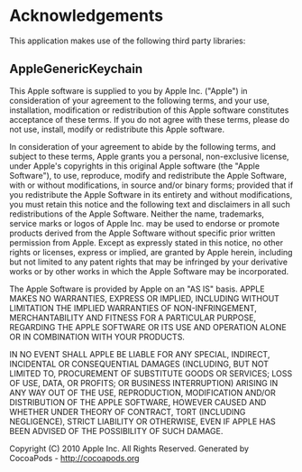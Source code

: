 # Acknowledgements
This application makes use of the following third party libraries:

## AppleGenericKeychain

This Apple software is supplied to you by Apple 
 Inc. ("Apple") in consideration of your agreement to the following 
 terms, and your use, installation, modification or redistribution of 
 this Apple software constitutes acceptance of these terms.  If you do 
 not agree with these terms, please do not use, install, modify or 
 redistribute this Apple software. 
  
 In consideration of your agreement to abide by the following terms, and 
 subject to these terms, Apple grants you a personal, non-exclusive 
 license, under Apple's copyrights in this original Apple software (the 
 "Apple Software"), to use, reproduce, modify and redistribute the Apple 
 Software, with or without modifications, in source and/or binary forms; 
 provided that if you redistribute the Apple Software in its entirety and 
 without modifications, you must retain this notice and the following 
 text and disclaimers in all such redistributions of the Apple Software. 
 Neither the name, trademarks, service marks or logos of Apple Inc. may 
 be used to endorse or promote products derived from the Apple Software 
 without specific prior written permission from Apple.  Except as 
 expressly stated in this notice, no other rights or licenses, express or 
 implied, are granted by Apple herein, including but not limited to any 
 patent rights that may be infringed by your derivative works or by other 
 works in which the Apple Software may be incorporated. 
  
 The Apple Software is provided by Apple on an "AS IS" basis.  APPLE 
 MAKES NO WARRANTIES, EXPRESS OR IMPLIED, INCLUDING WITHOUT LIMITATION 
 THE IMPLIED WARRANTIES OF NON-INFRINGEMENT, MERCHANTABILITY AND FITNESS 
 FOR A PARTICULAR PURPOSE, REGARDING THE APPLE SOFTWARE OR ITS USE AND 
 OPERATION ALONE OR IN COMBINATION WITH YOUR PRODUCTS. 
  
 IN NO EVENT SHALL APPLE BE LIABLE FOR ANY SPECIAL, INDIRECT, INCIDENTAL 
 OR CONSEQUENTIAL DAMAGES (INCLUDING, BUT NOT LIMITED TO, PROCUREMENT OF 
 SUBSTITUTE GOODS OR SERVICES; LOSS OF USE, DATA, OR PROFITS; OR BUSINESS 
 INTERRUPTION) ARISING IN ANY WAY OUT OF THE USE, REPRODUCTION, 
 MODIFICATION AND/OR DISTRIBUTION OF THE APPLE SOFTWARE, HOWEVER CAUSED 
 AND WHETHER UNDER THEORY OF CONTRACT, TORT (INCLUDING NEGLIGENCE), 
 STRICT LIABILITY OR OTHERWISE, EVEN IF APPLE HAS BEEN ADVISED OF THE 
 POSSIBILITY OF SUCH DAMAGE. 
  
 Copyright (C) 2010 Apple Inc. All Rights Reserved. 
Generated by CocoaPods - http://cocoapods.org
